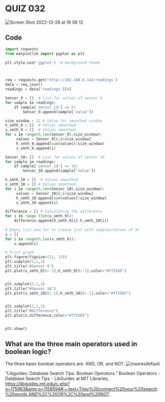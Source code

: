 # QUIZ 032

![Screen Shot 2022-12-26 at 16 06 12](https://user-images.githubusercontent.com/111819437/209515858-cc979700-afd7-47a7-b00c-8007f591b3a3.png)


## Code
```.py
import requests
from matplotlib import pyplot as plt

plt.style.use('ggplot')  # background theme



req = requests.get('http://192.168.6.142/readings')
data = req.json()
readings = data['readings'][0]

Sensor_9 = []  # List for values of sensor 9 
for sample in readings:
    if sample['sensor_id'] == 9:
        Sensor_9.append(sample['value'])

size_window = 12 # Value for smoothed window
h_smth_9 = []  # Values smoothed
x_smth_9 = []  # Values smoothed
for i in range(0,len(Sensor_9),size_window):
     values = Sensor_9[i:i+size_window]
     h_smth_9.append(sum(values)/size_window)
     x_smth_9.append(i)

Sensor_10= []  # List for values of sensor 10 
for sample in readings:
    if sample['sensor_id'] == 10:
        Sensor_10.append(sample['value'])

h_smth_10 = []  # Values smoothed 
x_smth_10 = [] # Values smoothed
for i in range(0,len(Sensor_10),size_window):
     values = Sensor_10[i:i+size_window]
     h_smth_10.append(sum(values)/size_window)
     x_smth_10.append(i)

difference = [] # Calculating the difference 
for i in range (len(x_smth_9)):
    difference.append(h_smth_9[i]-h_smth_10[i])
    
# Empty list and for to create list with samples(Values of X)
x = []
for i in range(0,len(x_smth_9)):
    x.append(i)

# Print graph 
plt.figure(figsize=(11, 11))
plt.subplot(3,1,1)
plt.title("#Sensor 9")
plt.plot(x_smth_9[0:-1],h_smth_9[0:-1],color="#f72585")


plt.subplot(3,1,2)
plt.title("#Sensor 10")
plt.plot(x_smth_10[0:-1],h_smth_10[0:-1],color="#f72585")


plt.subplot(3,1,3)
plt.title("#Difference")
plt.plot(x,difference,color="#f72585")


plt.show()
```
## What are the three main operators used in boolean logic?
The three basic boolean operators are: AND, OR, and NOT.
![maxresdefault](https://user-images.githubusercontent.com/111819437/209516069-0b76af6e-61e8-4e94-a658-fee4d2e27a48.jpeg)


“Libguides: Database Search Tips: Boolean Operators.” Boolean Operators - Database Search Tips - LibGuides at MIT Libraries, https://libguides.mit.edu/c.php?g=175963&amp;p=1158594#:~:text=They%20connect%20your%20search%20words,AND%2C%20OR%2C%20and%20NOT. 
